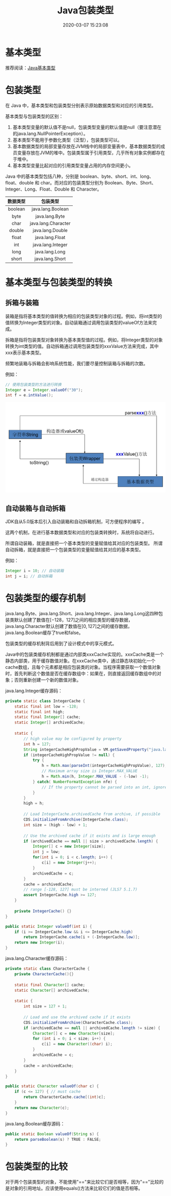 ﻿---
title: Java包装类型
date: 2020-03-07 15:23:08
summary: 本文分享Java基本类型与包装类型的相关内容。
tags:
- Java
categories:
- Java
---

# 基本类型

推荐阅读：[Java基本类型](https://blankspace.blog.csdn.net/article/details/104545979)

# 包装类型

在 Java 中，基本类型和包装类型分别表示原始数据类型和对应的引用类型。

基本类型与包装类型的区别：
1. 基本类型变量的默认值不是null，包装类型变量的默认值是null（要注意潜在的java.lang.NullPointerException）。
2. 基本类型不能用于参数化类型（泛型），包装类型可以。
3. 基本数据类型的局部变量存放在JVM栈中的局部变量表中，基本数据类型的成员变量存放在JVM的堆中。包装类型属于引用类型，几乎所有对象实例都存在于堆中。
4. 基本类型变量比起对应的引用类型变量占用的内存空间更小。

Java 中的基本类型包括八种，分别是 boolean、byte、short、int、long、float、double 和 char。而对应的包装类型分别为 Boolean、Byte、Short、Integer、Long、Float、Double 和 Character。

| 数据类型 | 包装类型 | 
|:----:|:----:|
| boolean | java.lang.Boolean | 
| byte | java.lang.Byte |
| char | java.lang.Character |
| double | java.lang.Double |
| float | java.lang.Float |
| int | java.lang.Integer |
| long | java.lang.Long |
| short | java.lang.Short |

# 基本类型与包装类型的转换

## 拆箱与装箱

装箱是指将基本类型的值转换为相应的包装类型对象的过程。例如，将int类型的值转换为Integer类型的对象。自动装箱通过调用包装类型的valueOf方法来完成。

拆箱是指将包装类型对象转换为基本类型值的过程。例如，将Integer类型的对象转换为int类型的值。自动拆箱通过调用包装类型的xxxValue方法来完成，其中xxx表示基本类型。

频繁地装箱与拆箱会影响系统性能，我们要尽量控制装箱与拆箱的次数。

例如：

```java
// 使用包装类型的方法进行转换
Integer e = Integer.valueOf("30");
int f = e.intValue();
```

![](../../../images/软件开发/Java/Java包装类型/1.png)

## 自动装箱与自动拆箱

JDK自从5.0版本后引入自动装箱和自动拆箱机制，可方便程序的编写 。

这两个机制，在进行基本数据类型和对应的包装类转换时，系统将自动进行。

所谓自动装箱，就是直接把一个基本类型的变量赋值给其对应的包装类型。
所谓自动拆箱，就是直接把一个包装类型的变量赋值给其对应的基本类型。

 例如：
 

```java
Integer i = 10; // 自动装箱
int j = i; // 自动拆箱
```

# 包装类型的缓存机制

java.lang.Byte、java.lang.Short、java.lang.Integer、java.lang.Long这四种包装类默认创建了数值在$[-128，127]$之间的相应类型的缓存数据，java.lang.Character默认创建了数值在$[0,127]$之间的缓存数据，java.lang.Boolean缓存了true和false。

包装类型的缓存机制背后用到了设计模式中的享元模式。

Java中的包装类缓存机制都是通过内部类xxxCache实现的。xxxCache类是一个静态内部类，用于缓存数值对象。在xxxCache类中，通过静态块初始化一个cache数组，且每个元素都是相应包装类的对象。当程序需要获取一个数值对象时，首先判断这个数值是否在缓存数组中：如果在，则直接返回缓存数组中的对象；否则重新创建一个新的数值对象。

java.lang.Integer缓存源码：
```java
private static class IntegerCache {
    static final int low = -128;
    static final int high;
    static final Integer[] cache;
    static Integer[] archivedCache;

    static {
        // high value may be configured by property
        int h = 127;
        String integerCacheHighPropValue = VM.getSavedProperty("java.lang.Integer.IntegerCache.high");
        if (integerCacheHighPropValue != null) {
            try {
                h = Math.max(parseInt(integerCacheHighPropValue), 127);
                // Maximum array size is Integer.MAX_VALUE
                h = Math.min(h, Integer.MAX_VALUE - (-low) -1);
            } catch( NumberFormatException nfe) {
                // If the property cannot be parsed into an int, ignore it.
            }
        }
        high = h;

        // Load IntegerCache.archivedCache from archive, if possible
        CDS.initializeFromArchive(IntegerCache.class);
        int size = (high - low) + 1;

        // Use the archived cache if it exists and is large enough
        if (archivedCache == null || size > archivedCache.length) {
            Integer[] c = new Integer[size];
            int j = low;
            for(int i = 0; i < c.length; i++) {
                c[i] = new Integer(j++);
            }
            archivedCache = c;
        }
        cache = archivedCache;
        // range [-128, 127] must be interned (JLS7 5.1.7)
        assert IntegerCache.high >= 127;
    }

    private IntegerCache() {}
}
```

```java
public static Integer valueOf(int i) {
    if (i >= IntegerCache.low && i <= IntegerCache.high)
        return IntegerCache.cache[i + (-IntegerCache.low)];
    return new Integer(i);
}
```

java.lang.Character缓存源码：
```java
private static class CharacterCache {
    private CharacterCache(){}

    static final Character[] cache;
    static Character[] archivedCache;

    static {
        int size = 127 + 1;

        // Load and use the archived cache if it exists
        CDS.initializeFromArchive(CharacterCache.class);
        if (archivedCache == null || archivedCache.length != size) {
            Character[] c = new Character[size];
            for (int i = 0; i < size; i++) {
                c[i] = new Character((char) i);
            }
            archivedCache = c;
        }
        cache = archivedCache;
    }
}
```

```java
public static Character valueOf(char c) {
    if (c <= 127) { // must cache
        return CharacterCache.cache[(int)c];
    }
    return new Character(c);
}
```

java.lang.Boolean缓存源码：
```java
public static Boolean valueOf(String s) {
    return parseBoolean(s) ? TRUE : FALSE;
}
```

# 包装类型的比较

对于两个包装类型的对象，不能使用"\=\="来比较它们是否相等，因为"\=\="比较的是对象的引用地址。应该使用equals()方法来比较它们的值是否相等。
